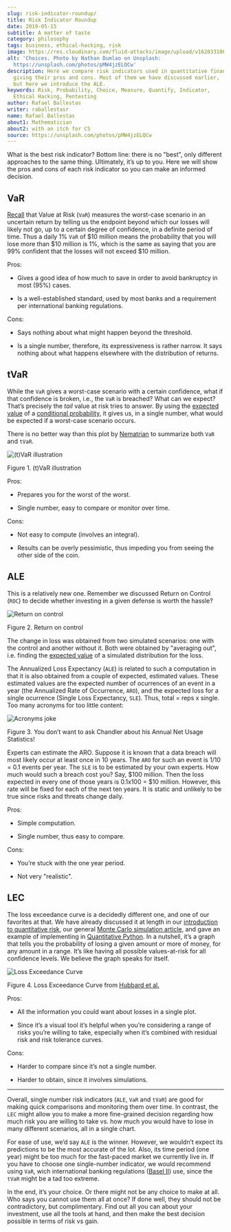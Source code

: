 ```yaml
---
slug: risk-indicator-roundup/
title: Risk Indicator Roundup
date: 2019-05-15
subtitle: A matter of taste
category: philosophy
tags: business, ethical-hacking, risk
image: https://res.cloudinary.com/fluid-attacks/image/upload/v1620331066/blog/risk-indicator-roundup/cover_azhwyk.webp
alt: 'Choices. Photo by Nathan Dumlao on Unsplash:
  https://unsplash.com/photos/pMW4jzELQCw'
description: Here we compare risk indicators used in quantitative finance,
  giving their pros and cons. Most of them we have discussed earlier,
  but here we introduce the ALE.
keywords: Risk, Probability, Choice, Measure, Quantify, Indicator,
  Ethical Hacking, Pentesting
author: Rafael Ballestas
writer: raballestasr
name: Rafael Ballestas
about1: Mathematician
about2: with an itch for CS
source: https://unsplash.com/photos/pMW4jzELQCw
---
```


What is the best risk indicator? Bottom line: there is no "best", only
different approaches to the same thing. Ultimately, it’s up to you. Here
we will show the pros and cons of each risk indicator so you can make an
informed decision.

## VaR

[Recall](../para-bellum/) that Value at Risk (`VaR`) measures the
worst-case scenario in an uncertain return by telling us the endpoint
beyond which our losses will likely not go, up to a certain degree of
confidence, in a definite period of time. Thus a daily 1% `VaR` of $10
million means the probability that you will lose more than $10 million
is 1%, which is the same as saying that you are 99% confident that the
losses will not exceed $10 million.

Pros:

- Gives a good idea of how much to save in order to avoid bankruptcy
  in most (95%) cases.

- Is a well-established standard, used by most banks and a requirement
  per international banking regulations.

Cons:

- Says nothing about what might happen beyond the threshold.

- Is a single number, therefore, its expressiveness is rather narrow.
  It says nothing about what happens elsewhere with the distribution
  of returns.

## tVaR

While the `VaR` gives a worst-case scenario with a certain confidence,
what if that confidence is broken, i.e., the `VaR` is breached? What can
we expect? That’s precisely the *tail* value at risk tries to answer. By
using the [expected value](../great-expectations/) of a [conditional
probability](../updating-belief/#mathematical-interlude), it gives us,
in a single number, what would be expected if a worst-case scenario
occurs.

There is no better way than this plot by
[Nematrian](http://www.nematrian.com/TailValueAtRisk) to summarize both
`VaR` and `tVaR`.

<div class="imgblock">

![(t)VaR illustration](https://res.cloudinary.com/fluid-attacks/image/upload/v1620330968/blog/para-bellum/tvar_fg6jpf.webp)

<div class="title">

Figure 1. (t)VaR illustration

</div>

</div>

Pros:

- Prepares you for the worst of the worst.

- Single number, easy to compare or monitor over time.

Cons:

- Not easy to compute (involves an integral).

- Results can be overly pessimistic, thus impeding you from seeing the
  other side of the coin.

## ALE

This is a relatively new one. Remember we discussed Return on Control
(`ROC`) to decide whether investing in a given defense is worth the
hassle?

<div class="imgblock">

![Return on control](https://res.cloudinary.com/fluid-attacks/image/upload/v1620330936/blog/monetizing-vulnerabilities/roc_qfbvd2.webp)

<div class="title">

Figure 2. Return on control

</div>

</div>

The change in loss was obtained from two simulated scenarios: one with
the control and another without it. Both were obtained by "averaging
out", i.e. finding the [expected value](../great-expectations/) of a
simulated distribution for the loss.

The Annualized Loss Expectancy (`ALE`) is related to such a computation
in that it is also obtained from a couple of expected, estimated values.
These estimated values are the expected number of ocurrences of an event
in a year (the Annualized Rate of Occurrence, `ARO`), and the expected
loss for a single ocurrence (Single Loss Expectancy, `SLE`). Thus, total
= reps x single. Too many acronyms for too little content:

<div class="imgblock">

![Acronyms joke](https://res.cloudinary.com/fluid-attacks/image/upload/v1620331065/blog/risk-indicator-roundup/wenus_anm8lr.webp)

<div class="title">

Figure 3. You don’t want to ask Chandler about his Annual Net Usage Statistics!

</div>

</div>

Experts can estimate the ARO. Suppose it is known that a data breach
will most likely occur at least once in 10 years. The `ARO` for such an
event is 1/10 = 0.1 events per year. The `SLE` is to be estimated by
your own experts. How much would such a breach cost you? Say, $100
million. Then the loss expected in every one of those years is 0.1x100 =
$10 million. However, this rate will be fixed for each of the next ten
years. It is static and unlikely to be true since risks and threats
change daily.

Pros:

- Simple computation.

- Single number, thus easy to compare.

Cons:

- You’re stuck with the one year period.

- Not very "realistic".

## LEC

The loss exceedance curve is a decidedly different one, and one of our
favorites at that. We have already discussed it at length in our
[introduction to quantitative risk](../quantifying-risk), our general
[Monte Carlo simulation article](../monetizing-vulnerabilities), and
gave an example of implementing in [Quantitative
Python](../quantitative-python). In a nutshell, it’s a graph that tells
you the probability of losing a given amount or more of money, for any
amount in a range. It’s like having all possible values-at-risk for all
confidence levels. We believe the graph speaks for itself.

<div class="imgblock">

![Loss Exceedance Curve](https://res.cloudinary.com/fluid-attacks/image/upload/v1620330935/blog/monetizing-vulnerabilities/simple-lec_troyzh.webp)

<div class="title">

Figure 4. Loss Exceedance Curve from [Hubbard et
al.](https://www.howtomeasureanything.com/cybersecurity/)

</div>

</div>

Pros:

- All the information you could want about losses in a single plot.

- Since it’s a visual tool it’s helpful when you’re considering a
  range of risks you’re willing to take, especially when it’s combined
  with residual risk and risk tolerance curves.

Cons:

- Harder to compare since it’s not a single number.

- Harder to obtain, since it involves simulations.

---
Overall, single number risk indicators (`ALE`, `VaR` and `tVaR`) are
good for making quick comparisons and monitoring them over time. In
contrast, the `LEC` might allow you to make a more fine-grained decision
regarding how much risk you are willing to take vs. how much you would
have to lose in many different scenarios, all in a single chart.

For ease of use, we’d say `ALE` is the winner. However, we wouldn’t
expect its predictions to be the most accurate of the lot. Also, its
time period (one year) might be too much for the fast-paced market we
currently live in. If you have to choose one single-number indicator, we
would recommend using `VaR`, wich international banking regulations
([Basel II](https://www.investopedia.com/terms/b/baselii.asp)) use,
since the `tVaR` might be a tad too extreme.

In the end, it’s your choice. Or there might not be any choice to make
at all. Who says you cannot use them all at once? If done well, they
should not be contradictory, but complimentary. Find out all you can
about your investment, use all the tools at hand, and then make the best
decision possible in terms of risk vs gain.
